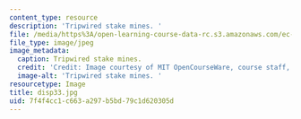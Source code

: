 ```yaml
---
content_type: resource
description: 'Tripwired stake mines. '
file: /media/https%3A/open-learning-course-data-rc.s3.amazonaws.com/ec-s06-design-for-demining-spring-2007/7f4f4cc1c663a297b5bd79c1d620305d_disp33.jpg
file_type: image/jpeg
image_metadata:
  caption: Tripwired stake mines.
  credit: 'Credit: Image courtesy of MIT OpenCourseWare, course staff, and students.'
  image-alt: 'Tripwired stake mines. '
resourcetype: Image
title: disp33.jpg
uid: 7f4f4cc1-c663-a297-b5bd-79c1d620305d
---
```

